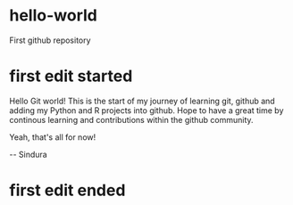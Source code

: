 # hello-world
First github repository

# first edit started
Hello Git world!
  This is the start of my journey of learning git, github and adding my Python and R projects into github.
  Hope to have a great time by continous learning and contributions within the github community.
  
  Yeah, that's all for now!
  
  --
  Sindura
  
# first edit ended
